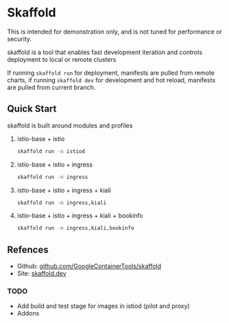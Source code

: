 # Skaffold

This is intended for demonstration only, and is not tuned for performance or security.

skaffold is a tool that enables fast development iteration and controls deployment to local or remote clusters

If running `skaffold run` for deployment, manifests are pulled from remote charts, if running `skaffold dev` for development and hot reload, manifests are pulled from current branch.

## Quick Start

skaffold is built around modules and profiles

1) istio-base + istio

    ```bash
    skaffold run -m istiod
    ```

2) istio-base + istio + ingress

    ```bash
    skaffold run -m ingress
    ```

3) istio-base + istio + ingress + kiali

    ```bash
    skaffold run -m ingress,kiali
    ```


4) istio-base + istio + ingress + kiali + bookinfo

    ```bash
    skaffold run -m ingress,kiali,bookinfo
    ```

## Refences

- Github: [github.com/GoogleContainerTools/skaffold](https://github.com/GoogleContainerTools/skaffold)
- Site: [skaffold.dev](https://skaffold.dev/)

### TODO
- Add build and test stage for images in istiod (pilot and proxy)
- Addons
